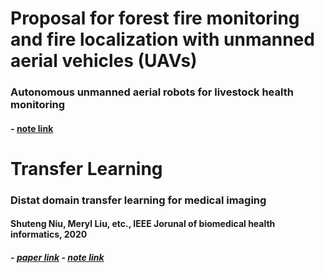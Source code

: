 # Proposal for forest fire monitoring and fire localization with unmanned aerial vehicles (UAVs)

### Autonomous unmanned aerial robots for livestock health monitoring

#### - [note link]()


# Transfer Learning

### Distat domain transfer learning for medical imaging

#### Shuteng Niu, Meryl Liu, etc., IEEE Jorunal of biomedical health informatics, 2020
##### - [paper link](https://ieeexplore.ieee.org/abstract/document/9325521) - [note link](https://github.com/lingxiaw/Study-notes/wiki/Distant-Domain-Transfer-Learning-for-Medical-Imaging)







